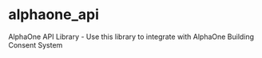 # alphaone_api
AlphaOne API Library - Use this library to integrate with AlphaOne Building Consent System

